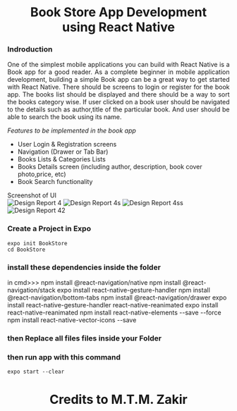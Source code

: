 <h1 align="center">Book Store App Development<br>using React Native</h1>

### Indroduction 
<p align="justify">One of the simplest mobile applications you can build with React Native is a Book app for a good reader. As a complete beginner in mobile application development, building a simple Book app can be a great way to get started with React Native. There should be screens to login or register for the book app. The books list should be displayed and there should be a way to sort the books category wise. If user clicked on a book user should be navigated to the details such as author,title of the particular book. And user should be able to search the book using its name.</p>

*Features to be implemented in the book app*
- User Login & Registration screens
- Navigation (Drawer or Tab Bar)
- Books Lists & Categories Lists
- Books Details screen (including author, description, book cover photo,price, etc)
- Book Search functionality

Screenshot of UI  
![Design Report 4](https://user-images.githubusercontent.com/90142607/180664987-8a7fd7a0-eeba-4dec-990c-c43f6a8b43a8.jpg)
![Design Report 4s](https://user-images.githubusercontent.com/90142607/180664990-c479e82c-f032-4e0e-8bf8-bbce73b4d0a8.jpg)
![Design Report 4ss](https://user-images.githubusercontent.com/90142607/180664996-8970aff4-7d2c-4437-b7d5-7d954611ebbb.jpg)
![Design Report 42](https://user-images.githubusercontent.com/90142607/180665000-21a40705-dde0-4077-a6c2-5bfc9447a7ff.jpg)



### Create a Project in Expo 

    expo init BookStore
    cd BookStore


### install these dependencies inside the folder
in cmd>>>
    npm install @react-navigation/native
    npm install @react-navigation/stack
    expo install react-native-gesture-handler
    npm install @react-navigation/bottom-tabs
    npm install @react-navigation/drawer
    expo install react-native-gesture-handler react-native-reanimated
    expo install react-native-reanimated
    npm install react-native-elements --save --force
    npm install react-native-vector-icons --save
    
    
### then Replace all files files inside your Folder


### then run app with this command
    expo start --clear

<h1 align="center">Credits to M.T.M. Zakir</h1>
